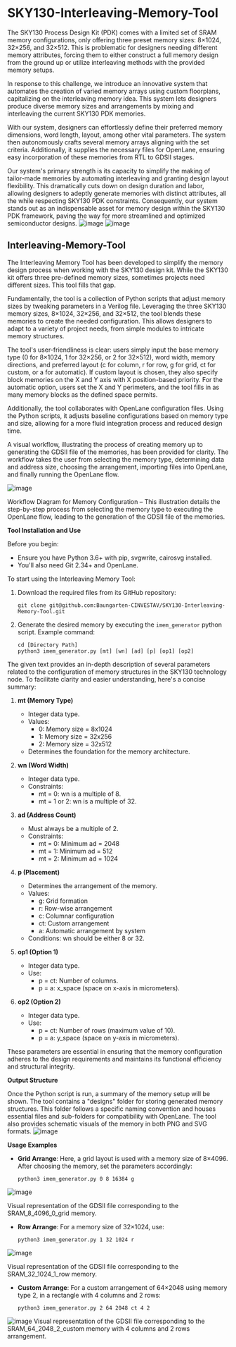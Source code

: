 # SKY130-Interleaving-Memory-Tool
The SKY130 Process Design Kit (PDK) comes with a limited set of SRAM memory configurations, only offering three preset memory sizes: 8×1024, 32×256, and 32×512. This is problematic for designers needing different memory attributes, forcing them to either construct a full memory design from the ground up or utilize interleaving methods with the provided memory setups. 

In response to this challenge, we introduce an innovative system that automates the creation of varied memory arrays using custom floorplans, capitalizing on the interleaving memory idea. This system lets designers produce diverse memory sizes and arrangements by mixing and interleaving the current SKY130 PDK memories.

With our system, designers can effortlessly define their preferred memory dimensions, word length, layout, among other vital parameters. The system then autonomously crafts several memory arrays aligning with the set criteria. Additionally, it supplies the necessary files for OpenLane, ensuring easy incorporation of these memories from RTL to GDSII stages.

Our system's primary strength is its capacity to simplify the making of tailor-made memories by automating interleaving and granting design layout flexibility. This dramatically cuts down on design duration and labor, allowing designers to adeptly generate memories with distinct attributes, all the while respecting SKY130 PDK constraints. Consequently, our system stands out as an indispensable asset for memory design within the SKY130 PDK framework, paving the way for more streamlined and optimized semiconductor designs.
![image](https://github.com/Baungarten-CINVESTAV/SKY130-Interleaving-Memory-Tool/assets/101527680/ee12ce04-a658-43a2-a06d-7f09dbd0f79a)
![image](https://github.com/Baungarten-CINVESTAV/SKY130-Interleaving-Memory-Tool/assets/101527680/a5a59cbe-d50a-44d2-91b4-c9bc5379ce4c)

## Interleaving-Memory-Tool
The Interleaving Memory Tool has been developed to simplify the memory design process when working with the SKY130 design kit. While the SKY130 kit offers three pre-defined memory sizes, sometimes projects need different sizes. This tool fills that gap.

Fundamentally, the tool is a collection of Python scripts that adjust memory sizes by tweaking parameters in a Verilog file. Leveraging the three SKY130 memory sizes, 8×1024, 32×256, and 32×512, the tool blends these memories to create the needed configuration. This allows designers to adapt to a variety of project needs, from simple modules to intricate memory structures.

The tool's user-friendliness is clear: users simply input the base memory type (0 for 8×1024, 1 for 32×256, or 2 for 32×512), word width, memory directions, and preferred layout (c for column, r for row, g for grid, ct for custom, or a for automatic). If custom layout is chosen, they also specify block memories on the X and Y axis with X position-based priority. For the automatic option, users set the X and Y perimeters, and the tool fills in as many memory blocks as the defined space permits.

Additionally, the tool collaborates with OpenLane configuration files. Using the Python scripts, it adjusts baseline configurations based on memory type and size, allowing for a more fluid integration process and reduced design time.

A visual workflow, illustrating the process of creating memory up to generating the GDSII file of the memories, has been provided for clarity. The workflow takes the user from selecting the memory type, determining data and address size, choosing the arrangement, importing files into OpenLane, and finally running the OpenLane flow.

![image](https://github.com/Baungarten-CINVESTAV/SKY130-Interleaving-Memory-Tool/assets/101527680/d5fd7f69-006e-4bcd-8daa-e451cc19dc5b)


Workflow Diagram for Memory Configuration – This illustration details the step-by-step process from selecting the memory type to executing the OpenLane flow, leading to the generation of the GDSII file of the memories.

**Tool Installation and Use**

Before you begin:
- Ensure you have Python 3.6+ with pip, svgwrite, cairosvg installed.
- You'll also need Git 2.34+ and OpenLane.

To start using the Interleaving Memory Tool:
1. Download the required files from its GitHub repository:
   ```
   git clone git@github.com:Baungarten-CINVESTAV/SKY130-Interleaving-Memory-Tool.git
   ```
2. Generate the desired memory by executing the `imem_generator` python script. Example command:
   ```
   cd [Directory Path]
   python3 imem_generator.py [mt] [wn] [ad] [p] [op1] [op2]
   ```

The given text provides an in-depth description of several parameters related to the configuration of memory structures in the SKY130 technology node. To facilitate clarity and easier understanding, here's a concise summary:

1. **mt (Memory Type)**
    - Integer data type.
    - Values: 
        - 0: Memory size = 8x1024
        - 1: Memory size = 32x256
        - 2: Memory size = 32x512
    - Determines the foundation for the memory architecture.

2. **wn (Word Width)**
    - Integer data type.
    - Constraints:
        - mt = 0: wn is a multiple of 8.
        - mt = 1 or 2: wn is a multiple of 32.

3. **ad (Address Count)**
    - Must always be a multiple of 2.
    - Constraints:
        - mt = 0: Minimum ad = 2048
        - mt = 1: Minimum ad = 512
        - mt = 2: Minimum ad = 1024

4. **p (Placement)**
    - Determines the arrangement of the memory.
    - Values:
        - g: Grid formation
        - r: Row-wise arrangement
        - c: Columnar configuration
        - ct: Custom arrangement
        - a: Automatic arrangement by system
    - Conditions: wn should be either 8 or 32.

5. **op1 (Option 1)**
    - Integer data type.
    - Use:
        - p = ct: Number of columns.
        - p = a: x_space (space on x-axis in micrometers).

6. **op2 (Option 2)**
    - Integer data type.
    - Use:
        - p = ct: Number of rows (maximum value of 10).
        - p = a: y_space (space on y-axis in micrometers).

These parameters are essential in ensuring that the memory configuration adheres to the design requirements and maintains its functional efficiency and structural integrity.

**Output Structure**

Once the Python script is run, a summary of the memory setup will be shown. The tool contains a "designs" folder for storing generated memory structures. This folder follows a specific naming convention and houses essential files and sub-folders for compatibility with OpenLane. The tool also provides schematic visuals of the memory in both PNG and SVG formats.
![image](https://github.com/Baungarten-CINVESTAV/SKY130-Interleaving-Memory-Tool/assets/101527680/c941bb35-bded-4558-99a5-8f49db7b072d)


**Usage Examples**

- **Grid Arrange**: Here, a grid layout is used with a memory size of 8×4096. After choosing the memory, set the parameters accordingly:
  ```
  python3 imem_generator.py 0 8 16384 g
  ```

![image](https://github.com/Baungarten-CINVESTAV/SKY130-Interleaving-Memory-Tool/assets/101527680/b16665b4-2fb1-4e36-a176-91da443314f8)

Visual representation of the GDSII file corresponding to the SRAM\_8\_4096\_0\_grid  memory.
- **Row Arrange**: For a memory size of 32×1024, use:
  ```
  python3 imem_generator.py 1 32 1024 r
  ```
![image](https://github.com/Baungarten-CINVESTAV/SKY130-Interleaving-Memory-Tool/assets/101527680/b9baf75a-d846-4c37-97a0-9f7875613568)

Visual representation of the GDSII file corresponding to the SRAM\_32\_1024\_1\_row  memory.

- **Custom Arrange**: For a custom arrangement of 64×2048 using memory type 2, in a rectangle with 4 columns and 2 rows:
  ```
  python3 imem_generator.py 2 64 2048 ct 4 2
  ```
![image](https://github.com/Baungarten-CINVESTAV/SKY130-Interleaving-Memory-Tool/assets/101527680/e72ea0a5-4866-4cb4-ac46-a35f31174c0e)
Visual representation of the GDSII file corresponding to the SRAM\_64\_2048\_2\_custom memory with 4 columns and 2 rows arrangement.




